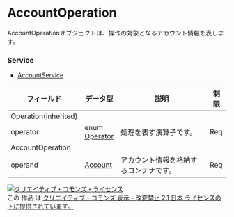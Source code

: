# AccountOperation
AccountOperationオブジェクトは、操作の対象となるアカウント情報を表します。
### Service
+ [AccountService](../services/AccountService.md)

| フィールド | データ型 | 説明 | 制限 | 
|---|---|---|---|
| Operation(inherited)||||
| operator| enum <br><a href="./Operator.md">Operator</a>| 処理を表す演算子です。| Req |
| AccountOperation||||
| operand| <a href="./Account.md">Account</a>| アカウント情報を格納するコンテナです。| Req |
<a rel="license" href="http://creativecommons.org/licenses/by-nd/2.1/jp/"><img alt="クリエイティブ・コモンズ・ライセンス" style="border-width:0" src="https://i.creativecommons.org/l/by-nd/2.1/jp/88x31.png" /></a><br />この 作品 は <a rel="license" href="http://creativecommons.org/licenses/by-nd/2.1/jp/">クリエイティブ・コモンズ 表示 - 改変禁止 2.1 日本 ライセンスの下に提供されています。</a>
